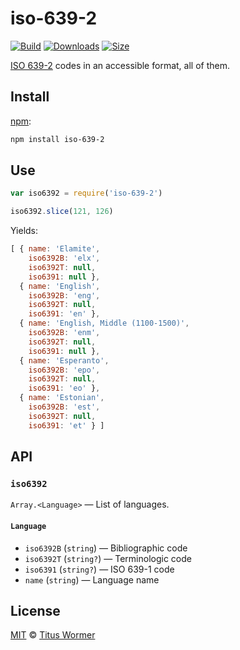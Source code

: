 # iso-639-2

[![Build][build-badge]][build]
[![Downloads][downloads-badge]][downloads]
[![Size][size-badge]][size]

[ISO 639-2][source] codes in an accessible format, all of them.

## Install

[npm][]:

```bash
npm install iso-639-2
```

## Use

```javascript
var iso6392 = require('iso-639-2')

iso6392.slice(121, 126)
```

Yields:

```javascript
[ { name: 'Elamite',
    iso6392B: 'elx',
    iso6392T: null,
    iso6391: null },
  { name: 'English',
    iso6392B: 'eng',
    iso6392T: null,
    iso6391: 'en' },
  { name: 'English, Middle (1100-1500)',
    iso6392B: 'enm',
    iso6392T: null,
    iso6391: null },
  { name: 'Esperanto',
    iso6392B: 'epo',
    iso6392T: null,
    iso6391: 'eo' },
  { name: 'Estonian',
    iso6392B: 'est',
    iso6392T: null,
    iso6391: 'et' } ]
```

## API

### `iso6392`

`Array.<Language>` — List of languages.

#### `Language`

*   `iso6392B` (`string`) — Bibliographic code
*   `iso6392T` (`string?`) — Terminologic code
*   `iso6391` (`string?`) — ISO 639-1 code
*   `name` (`string`) — Language name

## License

[MIT][license] © [Titus Wormer][author]

<!-- Definition -->

[build-badge]: https://img.shields.io/travis/wooorm/iso-639-2.svg

[build]: https://travis-ci.org/wooorm/iso-639-2

[downloads-badge]: https://img.shields.io/npm/dm/iso-639-2.svg

[downloads]: https://www.npmjs.com/package/iso-639-2

[size-badge]: https://img.shields.io/bundlephobia/minzip/iso-639-2.svg

[size]: https://bundlephobia.com/result?p=iso-639-2

[npm]: https://docs.npmjs.com/cli/install

[license]: license

[author]: https://wooorm.com

[source]: https://www.loc.gov/standards/iso639-2/php/code_list.php
